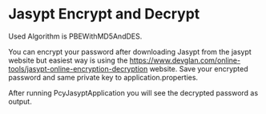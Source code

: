 # Jasypt Encrypt and Decrypt

Used Algorithm is PBEWithMD5AndDES.

You can encrypt your password after downloading Jasypt from the jasypt website but easiest way is using the https://www.devglan.com/online-tools/jasypt-online-encryption-decryption website.
Save your encrypted password and same private key to application.properties.

After running PcyJasyptApplication you will see the decrypted password as output.
